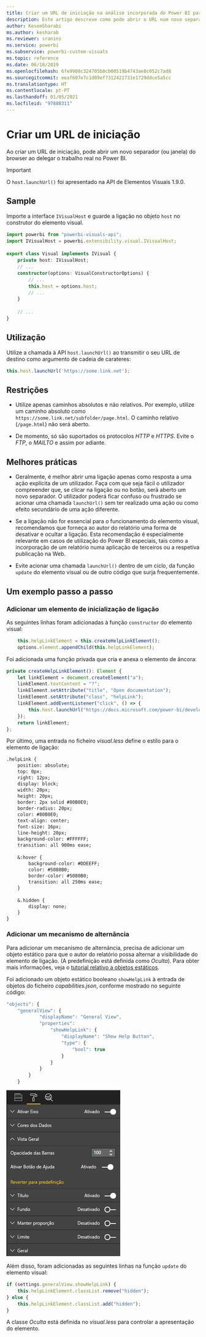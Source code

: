 ```yaml
---
title: Criar um URL de iniciação na análise incorporada do Power BI para melhores informações de BI incorporadas
description: Este artigo descreve como pode abrir o URL num novo separador ao utilizar os Elementos Visuais do Power BI. Permita melhores informações de BI incorporadas com a análise incorporada do Power BI.
author: KesemSharabi
ms.author: kesharab
ms.reviewer: sranins
ms.service: powerbi
ms.subservice: powerbi-custom-visuals
ms.topic: reference
ms.date: 06/18/2019
ms.openlocfilehash: 6fe9908c324705b8cb00519b4743ae8c052c7ad8
ms.sourcegitcommit: eeaf607e7c1d89ef7312421731e1729ddce5a5cc
ms.translationtype: HT
ms.contentlocale: pt-PT
ms.lasthandoff: 01/05/2021
ms.locfileid: "97888311"
---
```

# <a name="create-a-launch-url"></a>Criar um URL de iniciação

Ao criar um URL de iniciação, pode abrir um novo separador (ou janela) do browser ao delegar o trabalho real no Power BI.

> [!IMPORTANT]
> O `host.launchUrl()` foi apresentado na API de Elementos Visuais 1.9.0.

## <a name="sample"></a>Sample

Importe a interface `IVisualHost` e guarde a ligação no objeto `host` no construtor do elemento visual.

```typescript
import powerbi from "powerbi-visuals-api";
import IVisualHost = powerbi.extensibility.visual.IVisualHost;

export class Visual implements IVisual {
    private host: IVisualHost;
    // ...
    constructor(options: VisualConstructorOptions) {
        // ...
        this.host = options.host;
        // ...
    }

    // ...
}
```

## <a name="usage"></a>Utilização

Utilize a chamada à API `host.launchUrl()` ao transmitir o seu URL de destino como argumento de cadeia de carateres:

```typescript
this.host.launchUrl('https://some.link.net');
```

## <a name="restrictions"></a>Restrições

* Utilize apenas caminhos absolutos e não relativos. Por exemplo, utilize um caminho absoluto como `https://some.link.net/subfolder/page.html`. O caminho relativo (`/page.html`) não será aberto.

* De momento, só são suportados os protocolos *HTTP* e *HTTPS*. Evite o *FTP*, o *MAILTO* e assim por adiante.

## <a name="best-practices"></a>Melhores práticas

* Geralmente, é melhor abrir uma ligação apenas como resposta a uma ação explícita de um utilizador. Faça com que seja fácil o utilizador compreender que, se clicar na ligação ou no botão, será aberto um novo separador. O utilizador poderá ficar confuso ou frustrado se acionar uma chamada `launchUrl()` sem ter realizado uma ação ou como efeito secundário de uma ação diferente.

* Se a ligação não for essencial para o funcionamento do elemento visual, recomendamos que forneça ao autor do relatório uma forma de desativar e ocultar a ligação. Esta recomendação é especialmente relevante em casos de utilização do Power BI especiais, tais como a incorporação de um relatório numa aplicação de terceiros ou a respetiva publicação na Web.

* Evite acionar uma chamada `launchUrl()` dentro de um ciclo, da função `update` do elemento visual ou de outro código que surja frequentemente.

## <a name="a-step-by-step-example"></a>Um exemplo passo a passo

### <a name="add-a-link-launching-element"></a>Adicionar um elemento de inicialização de ligação

As seguintes linhas foram adicionadas à função `constructor` do elemento visual:

```typescript
    this.helpLinkElement = this.createHelpLinkElement();
    options.element.appendChild(this.helpLinkElement);
```

Foi adicionada uma função privada que cria e anexa o elemento de âncora:

```typescript
private createHelpLinkElement(): Element {
    let linkElement = document.createElement("a");
    linkElement.textContent = "?";
    linkElement.setAttribute("title", "Open documentation");
    linkElement.setAttribute("class", "helpLink");
    linkElement.addEventListener("click", () => {
        this.host.launchUrl("https://docs.microsoft.com/power-bi/developer/visuals/custom-visual-develop-tutorial");
    });
    return linkElement;
};
```

Por último, uma entrada no ficheiro *visual.less* define o estilo para o elemento de ligação:

```less
.helpLink {
    position: absolute;
    top: 0px;
    right: 12px;
    display: block;
    width: 20px;
    height: 20px;
    border: 2px solid #80B0E0;
    border-radius: 20px;
    color: #80B0E0;
    text-align: center;
    font-size: 16px;
    line-height: 20px;
    background-color: #FFFFFF;
    transition: all 900ms ease;

    &:hover {
        background-color: #DDEEFF;
        color: #5080B0;
        border-color: #5080B0;
        transition: all 250ms ease;
    }

    &.hidden {
        display: none;
    }
}
```

### <a name="add-a-toggling-mechanism"></a>Adicionar um mecanismo de alternância

Para adicionar um mecanismo de alternância, precisa de adicionar um objeto estático para que o autor do relatório possa alternar a visibilidade do elemento de ligação. (A predefinição está definida como *Oculta*). Para obter mais informações, veja o [tutorial relativo a objetos estáticos](https://microsoft.github.io/PowerBI-visuals/docs/concepts/objects-and-properties).

Foi adicionado um objeto estático booleano `showHelpLink` à entrada de objetos do ficheiro *capabilities.json*, conforme mostrado no seguinte código:

```typescript
"objects": {
    "generalView": {
            "displayName": "General View",
            "properties":
                "showHelpLink": {
                    "displayName": "Show Help Button",
                    "type": {
                        "bool": true
                    }
                }
            }
        }
    }
```

![Iniciar o botão de ativar/desativar o URL](media/launch-url/launchurl-toggle.png)

Além disso, foram adicionadas as seguintes linhas na função `update` do elemento visual:

```typescript
if (settings.generalView.showHelpLink) {
    this.helpLinkElement.classList.remove("hidden");
} else {
    this.helpLinkElement.classList.add("hidden");
}
```

A classe *Oculta* está definida no *visual.less* para controlar a apresentação do elemento.